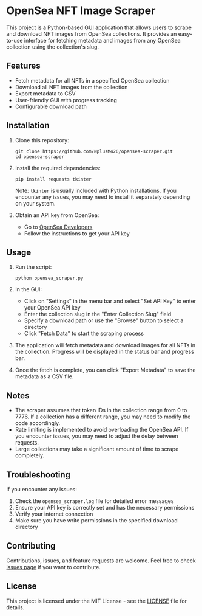 # OpenSea NFT Image Scraper

This project is a Python-based GUI application that allows users to scrape and download NFT images from OpenSea collections. It provides an easy-to-use interface for fetching metadata and images from any OpenSea collection using the collection's slug.

## Features

- Fetch metadata for all NFTs in a specified OpenSea collection
- Download all NFT images from the collection
- Export metadata to CSV
- User-friendly GUI with progress tracking
- Configurable download path

## Installation

1. Clone this repository:
   ```
   git clone https://github.com/NplusM420/opensea-scraper.git
   cd opensea-scraper
   ```

2. Install the required dependencies:
   ```
   pip install requests tkinter
   ```

   Note: `tkinter` is usually included with Python installations. If you encounter any issues, you may need to install it separately depending on your system.

3. Obtain an API key from OpenSea:
   - Go to [OpenSea Developers](https://docs.opensea.io/reference/api-keys)
   - Follow the instructions to get your API key

## Usage

1. Run the script:
   ```
   python opensea_scraper.py
   ```

2. In the GUI:
   - Click on "Settings" in the menu bar and select "Set API Key" to enter your OpenSea API key
   - Enter the collection slug in the "Enter Collection Slug" field
   - Specify a download path or use the "Browse" button to select a directory
   - Click "Fetch Data" to start the scraping process

3. The application will fetch metadata and download images for all NFTs in the collection. Progress will be displayed in the status bar and progress bar.

4. Once the fetch is complete, you can click "Export Metadata" to save the metadata as a CSV file.

## Notes

- The scraper assumes that token IDs in the collection range from 0 to 7776. If a collection has a different range, you may need to modify the code accordingly.
- Rate limiting is implemented to avoid overloading the OpenSea API. If you encounter issues, you may need to adjust the delay between requests.
- Large collections may take a significant amount of time to scrape completely.

## Troubleshooting

If you encounter any issues:
1. Check the `opensea_scraper.log` file for detailed error messages
2. Ensure your API key is correctly set and has the necessary permissions
3. Verify your internet connection
4. Make sure you have write permissions in the specified download directory

## Contributing

Contributions, issues, and feature requests are welcome. Feel free to check [issues page](https://github.com/NplusM420/opensea-scraper/issues) if you want to contribute.

## License

This project is licensed under the MIT License - see the [LICENSE](LICENSE) file for details.